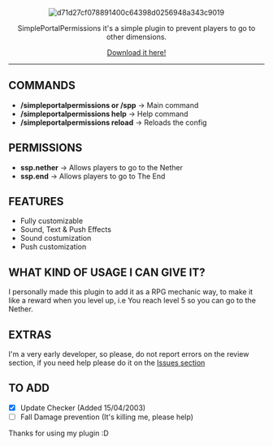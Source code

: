 <div align="center">

![d71d27cf078891400c64398d0256948a343c9019](https://user-images.githubusercontent.com/50084238/232164815-9470c849-7bb7-44b6-aeb9-b94fb981d8da.png)

SimplePortalPermissions it's a simple plugin to prevent players to go to other dimensions.

[Download it here!](https://www.spigotmc.org/resources/simpleportalpermissions.109279/)

</div>

---

## COMMANDS

- **/simpleportalpermissions or /spp** -> Main command
- **/simpleportalpermissions help** -> Help command
- **/simpleportalpermissions reload** -> Reloads the config

## PERMISSIONS

- **ssp.nether** -> Allows players to go to the Nether
- **ssp.end** -> Allows players to go to The End

## FEATURES

- Fully customizable
- Sound, Text & Push Effects
- Sound costumization
- Push customization

## WHAT KIND OF USAGE I CAN GIVE IT?

I personally made this plugin to add it as a RPG mechanic way, to make it like a reward when you level up, i.e You reach level 5 so you can go to the Nether.


## EXTRAS

I'm a very early developer, so please, do not report errors on the review section, if you need help please do it on the [Issues section](https://github.com/MrStreeet/SimplePortalPermissions/issues)

## TO ADD

- [X] Update Checker (Added 15/04/2003)
- [ ] Fall Damage prevention (It's killing me, please help)

Thanks for using my plugin :D
